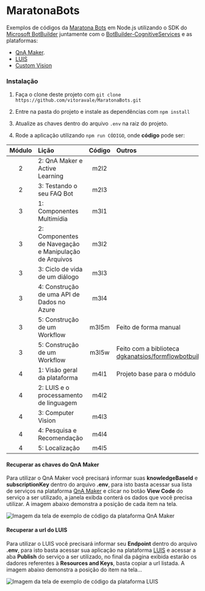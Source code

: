 MaratonaBots
==============

Exemplos de códigos da [Maratona Bots](https://ticapacitacion.com/curso/botspt/) em Node.js utilizando o SDK do [Microsoft BotBuilder](https://github.com/Microsoft/BotBuilder)
 juntamente com o [BotBuilder-CognitiveServices](https://github.com/Microsoft/BotBuilder-CognitiveServices/) e as plataformas:
 * [QnA Maker](https://qnamaker.ai/).
 * [LUIS](https://www.luis.ai/)
 * [Custom Vision](https://customvision.ai/)

### Instalação

1. Faça o clone deste projeto com `git clone https://github.com/vitoravale/MaratonaBots.git`
2. Entre na pasta do projeto e instale as dependências com `npm install`
3. Atualize as chaves dentro do arquivo `.env` na raiz do projeto. 

3. Rode a aplicação utilizando `npm run CÓDIGO`, onde __código__ pode ser:

| Módulo        | Lição           | Código  | Outros |
| :-------------: | :-------------| :-----:| :----- |
| 2 | 2: QnA Maker e Active Learning | m2l2 | |
| 2 | 3: Testando o seu FAQ Bot | m2l3 | |
| 3 | 1: Componentes Multimídia | m3l1 | |
| 3 | 2: Componentes de Navegação e Manipulação de Arquivos | m3l2 | |
| 3 | 3: Ciclo de vida de um diálogo | m3l3 | |
| 3 | 4: Construção de uma API de Dados no Azure | m3l4 | |
| 3 | 5: Construção de um Workflow | m3l5m | Feito de forma manual |
| 3 | 5: Construção de um Workflow | m3l5w | Feito com a biblioteca [dgkanatsios/formflowbotbuilder](https://github.com/dgkanatsios/formflowbotbuilder) | 
| 4 | 1: Visão geral da plataforma | m4l1 | Projeto base para o módulo |
| 4 | 2: LUIS e o processamento de linguagem | m4l2 | |
| 4 | 3: Computer Vision | m4l3 | |
| 4 | 4: Pesquisa e Recomendação | m4l4 | |
| 4 | 5: Localização | m4l5 | |

#### Recuperar as chaves do QnA Maker

Para utilizar o QnA Maker você precisará informar suas **knowledgeBaseId** e **subscriptionKey** dentro do arquivo __.env__, para isto basta acessar sua lista de serviços na plataforma [QnA Maker](https://qnamaker.ai/) e clicar no botão __View Code__ do serviço a ser utilizado, a janela exibda conterá os dados que você precisa utilizar. A imagem abaixo demonstra a posição de cada item na tela.

![Imagem da tela de exemplo de código da plataforma QnA Maker](/images/codigos.png)

#### Recuperar a url do LUIS

Para utilizar o LUIS você precisará informar seu **Endpoint** dentro do arquivo __.env__, para isto basta acessar sua aplicação na plataforma [LUIS](https://www.luis.ai/applications) e acessar a aba __Publish__ do serviço a ser utilizado, no final da página exibida estarão os dadores referentes à __Resources and Keys__, basta copiar a url listada. A imagem abaixo demonstra a posição do item na tela...

![Imagem da tela de exemplo de código da plataforma LUIS](/images/codigos-luis.png)
